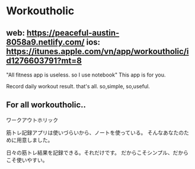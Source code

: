 # Workoutholic
web:
https://peaceful-austin-8058a9.netlify.com/
ios:
https://itunes.apple.com/vn/app/workoutholic/id1276603791?mt=8
------------------------------------------------------------------


"All fitness app is useless. so I use notebook"
This app is for you.

Record daily workout result. that's all.
so,simple, so,useful.

For all workoutholic..
------------------------------------------------------------------

ワークアウトホリック

筋トレ記録アプリは使いづらいから、ノートを使っている。
そんなあなたのために用意しました。

日々の筋トレ結果を記録できる。それだけです。
だからこそシンプル、だからこそ使いやすい。
